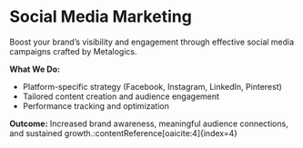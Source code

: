 # Social Media Marketing

Boost your brand’s visibility and engagement through effective social media campaigns crafted by Metalogics.

**What We Do:**
- Platform-specific strategy (Facebook, Instagram, LinkedIn, Pinterest)  
- Tailored content creation and audience engagement  
- Performance tracking and optimization  

**Outcome:**
Increased brand awareness, meaningful audience connections, and sustained growth.:contentReference[oaicite:4]{index=4}
